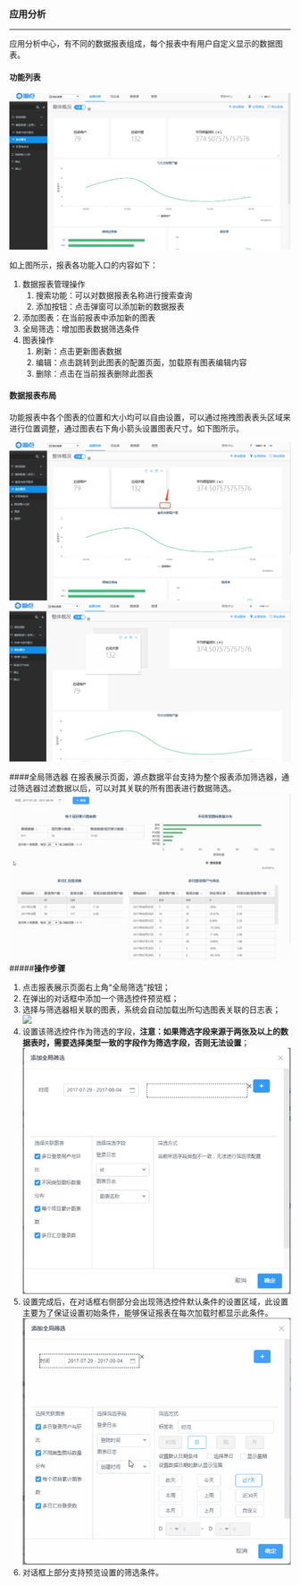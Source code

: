 ### **应用分析**

---

应用分析中心，有不同的数据报表组成，每个报表中有用户自定义显示的数据图表。

#### **功能列表**

![](/assets/报表展示1.png)

如上图所示，报表各功能入口的内容如下：

1. 数据报表管理操作
   1. 搜索功能：可以对数据报表名称进行搜索查询
   2. 添加按钮：点击弹窗可以添加新的数据报表
2. 添加图表：在当前报表中添加新的图表
3. 全局筛选：增加图表数据筛选条件
4. 图表操作
   1. 刷新：点击更新图表数据
   2. 编辑：点击跳转到此图表的配置页面，加载原有图表编辑内容
   3. 删除：点击在当前报表删除此图表

#### **数据报表布局**

功能报表中各个图表的位置和大小均可以自由设置，可以通过拖拽图表表头区域来进行位置调整，通过图表右下角小箭头设置图表尺寸。如下图所示。

![](/assets/报表展示3.png)![](/assets/报表展示2.png)

####全局筛选器
在报表展示页面，源点数据平台支持为整个报表添加筛选器，通过筛选器过滤数据以后，可以对其关联的所有图表进行数据筛选。
![](assets/全局筛选器.gif)
#####**操作步骤**
1. 点击报表展示页面右上角“全局筛选”按钮；
2. 在弹出的对话框中添加一个筛选控件预览框；
3. 选择与筛选器相关联的图表，系统会自动加载出所勾选图表关联的日志表；
 ![](assets/全局筛选器步骤1.gif)
4. 设置该筛选控件作为筛选的字段，**注意：如果筛选字段来源于两张及以上的数据表时，需要选择类型一致的字段作为筛选字段，否则无法设置**；
 ![](assets/15019054347580.jpg)
5. 设置完成后，在对话框右侧部分会出现筛选控件默认条件的设置区域，此设置主要为了保证设置初始条件，能够保证报表在每次加载时都显示此条件。
 ![](assets/全局筛选器步骤2.gif)
6. 对话框上部分支持预览设置的筛选条件。


